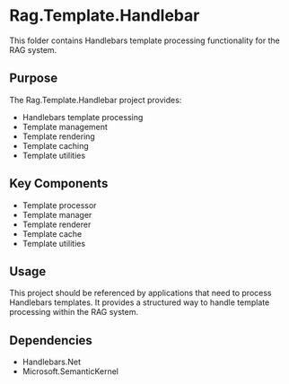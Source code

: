 # Rag.Template.Handlebar

This folder contains Handlebars template processing functionality for the RAG system.

## Purpose

The Rag.Template.Handlebar project provides:
- Handlebars template processing
- Template management
- Template rendering
- Template caching
- Template utilities

## Key Components

- Template processor
- Template manager
- Template renderer
- Template cache
- Template utilities

## Usage

This project should be referenced by applications that need to process Handlebars templates. It provides a structured way to handle template processing within the RAG system.

## Dependencies

- Handlebars.Net
- Microsoft.SemanticKernel 